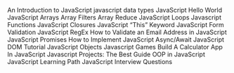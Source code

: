 An Introduction to JavaScript
javascript data types
JavaScript Hello World
JavaScript Arrays
Array Filters 
Array Reduce
JavaScript Loops
Javascript Functions
JavaScript Closures
JavaScript “This” Keyword
JavaScript Form Validation
JavaScript RegEx
How to Validate an Email Address in JavaScript
JavaScript Promises
How to Implement JavaScript Async/Await
JavaScript DOM Tutorial
JavaScript Objects
Javascript Games
Build A Calculator App In JavaScript
Javascript Projects: The Best Guide
OOP in JavaScript
JavaScript Learning Path
JavaScript Interview Questions

